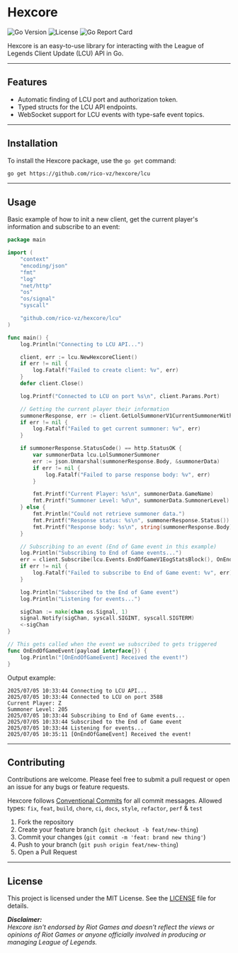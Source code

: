 # Hexcore

![Go Version](https://img.shields.io/badge/go-1.24-blue.svg)
![License](https://img.shields.io/github/license/rico-vz/hexcore)
![Go Report Card](https://goreportcard.com/badge/github.com/rico-vz/hexcore)

Hexcore is an easy-to-use library for interacting with the League of Legends Client Update (LCU) API in Go.

---

## Features

-   Automatic finding of LCU port and authorization token.
-   Typed structs for the LCU API endpoints.
-   WebSocket support for LCU events with type-safe event topics.

---

## Installation

To install the Hexcore package, use the `go get` command:

```bash
go get https://github.com/rico-vz/hexcore/lcu
```

---

## Usage

Basic example of how to init a new client, get the current player's information and subscribe to an event:

```go
package main

import (
	"context"
	"encoding/json"
	"fmt"
	"log"
	"net/http"
	"os"
	"os/signal"
	"syscall"

	"github.com/rico-vz/hexcore/lcu"
)

func main() {
	log.Println("Connecting to LCU API...")

	client, err := lcu.NewHexcoreClient()
	if err != nil {
		log.Fatalf("Failed to create client: %v", err)
	}
	defer client.Close()

	log.Printf("Connected to LCU on port %s\n", client.Params.Port)

	// Getting the current player their information
	summonerResponse, err := client.GetLolSummonerV1CurrentSummonerWithResponse(context.Background())
	if err != nil {
		log.Fatalf("Failed to get current summoner: %v", err)
	}

	if summonerResponse.StatusCode() == http.StatusOK {
		var summonerData lcu.LolSummonerSummoner
		err := json.Unmarshal(summonerResponse.Body, &summonerData)
		if err != nil {
			log.Fatalf("Failed to parse response body: %v", err)
		}

		fmt.Printf("Current Player: %s\n", summonerData.GameName)
		fmt.Printf("Summoner Level: %d\n", summonerData.SummonerLevel)
	} else {
		fmt.Println("Could not retrieve summoner data.")
		fmt.Printf("Response status: %s\n", summonerResponse.Status())
		fmt.Printf("Response body: %s\n", string(summonerResponse.Body))
	}

	// Subscribing to an event (End of Game event in this example)
	log.Println("Subscribing to End of Game events...")
	err = client.Subscribe(lcu.Events.EndOfGameV1EogStatsBlock(), OnEndOfGameEvent)
	if err != nil {
		log.Fatalf("Failed to subscribe to End of Game event: %v", err)
	}

	log.Println("Subscribed to the End of Game event")
	log.Println("Listening for events...")

	sigChan := make(chan os.Signal, 1)
	signal.Notify(sigChan, syscall.SIGINT, syscall.SIGTERM)
	<-sigChan
}

// This gets called when the event we subscribed to gets triggered
func OnEndOfGameEvent(payload interface{}) {
	log.Println("[OnEndOfGameEvent] Received the event!")
}
```

Output example:

```text
2025/07/05 10:33:44 Connecting to LCU API...
2025/07/05 10:33:44 Connected to LCU on port 3588
Current Player: Z
Summoner Level: 205
2025/07/05 10:33:44 Subscribing to End of Game events...
2025/07/05 10:33:44 Subscribed to the End of Game event
2025/07/05 10:33:44 Listening for events...
2025/07/05 10:35:11 [OnEndOfGameEvent] Received the event!
```



---

## Contributing

Contributions are welcome. Please feel free to submit a pull request or open an issue for any bugs or feature requests.

Hexcore follows [Conventional Commits](https://www.conventionalcommits.org/en/v1.0.0/) for all commit messages.
Allowed types: `fix`, `feat`, `build`, `chore`, `ci`, `docs`, `style`, `refactor`, `perf` & `test`

1. Fork the repository
2. Create your feature branch (`git checkout -b feat/new-thing`)
3. Commit your changes (`git commit -m 'feat: brand new thing'`)
4. Push to your branch (`git push origin feat/new-thing`)
5. Open a Pull Request

---

## License

This project is licensed under the MIT License. See the [LICENSE](LICENSE) file for details.


***Disclaimer:***  
*Hexcore isn't endorsed by Riot Games and doesn't reflect the views or opinions of Riot Games or anyone officially involved in producing or managing League of Legends.*